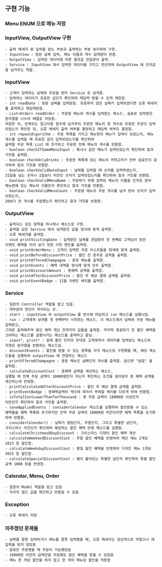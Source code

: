## 구현 기능
### Menu ENUM 으로 메뉴 저장

### InputView, OutputView 구현
	- 출력 메세지 중 입력을 받는 부분과 출력하는 부분 분리하여 구현.
	- InputView : 방문 날짜 입력, 메뉴 이름과 개수 입력받아 반환.
	- OutputView : 입력된 데이터에 따른 결과값 전달받아 출력.
	- Service : InputView 에서 입력한 데이터를 가지고 연산하여 OutputView 에 인자값을 넘겨주는 역할.

### InputView
	- 고객이 입력하는 날짜와 주문을 받아 Service 로 넘겨줌.
	- 입력하는 데이터가 유효한 값인지 확인하여 재입력 받을 수 있게 제한함.
	- int readDate : 방문 날짜를 입력받음. 유효하지 않은 날짜가 입력되었다면 오류 메세지를 출력하고 재입력받음.
	- List<Order> readOrder : 주문할 메뉴와 개수를 입력받는 메소드. 쉼표로 입력받은 문자열을 나누어 배열로 저장함.
	저장한 뒤, 반복되는 알고리즘 함수에 넘겨주어 주문한 메뉴의 총 개수와 유효한 주문이 입력되었는지 확인한 뒤, 오류 메세지 출력 여부를 결정하고 재입력 여부도 결정함.
	- int repeatAlgorithm : 주문 목록을 가지고 메뉴판의 메뉴가 입력이 되었는지, 메뉴 개수를 입력할 때 유효한 값이 입력되었는지를 확인하여
	출력할 주문 목록 List 에 추가하고 주문한 전체 메뉴의 개수를 반환함.
	- boolean checkIfSameMenuInput : 혹시나 같은 메뉴가 입력되었는지 확인하여 참과 거짓을 출력함.
	- boolean checkOnlyDrinks : 주문한 목록에 있는 메뉴의 카테고리가 전부 음료인지 검사하여 참과 거짓을 반환함.
	- boolean checkValidDateInput : 날짜를 입력할 때 숫자를 입력하였는지,
	31일을 넘는 숫자나 1일보다 미만인 숫자가 입력되었는지를 확인하여 참과 거짓을 반환함.
	- boolean checkValidMenuName : 주문하기 위해 입력된 메뉴의 이름을 인자로 받아
	메뉴판에 있는 메뉴의 이름인지 확인하고 참과 거짓을 반환함.
	- boolean checkValidMenuCount : 주문할 메뉴의 주문 개수를 넘겨 받아 숫자가 입력되었는지,
	20보다 큰 개수를 주문했는지 확인하고 참과 거짓을 반환함.

### OutputView
	- 출력되는 모든 항목을 하나하나 메소드로 구현.
	- 출력할 값은 Service 에서 넘겨받은 값을 형식에 맞게 출력함.
	- 오류 메세지를 출력함.
	- void printVisitingDate : 입력받은 날짜를 전달받아 첫 번째로 고객님이 받은
	이벤트 혜택을 미리 보기 위한 사전 멘트를 출력함.
	- void printOrderMenu : 고객이 입력한 주문 리스트들을 형색에 맞게 출력함.
	- void printBeforeDiscountPrice : 할인 전 총주문 금액을 출력함.
	- void printOfferedChampagne : 증정 메뉴를 출력함.
	- void printEvents : 혜택 내역을 형식에 맞게 모두 출력함.
	- void printDiscountAmount : 총혜택 금액을 출력함.
	- void printAfterDiscountPrice : 할인 후 예상 결제 금액을 출력함.
	- void printEventBadge : 12월 이벤트 배지를 출력함.

### Service
	- 일종의 Controller 역할을 맡고 있음.
	- 대부분의 연산이 처리되는 곳.
	- start : inputView 와 outputView 를 변수에 대입하고 run 메소드를 실행시킴.
	- run : 고객에게 보여줄 첫 번째부터 시작하는 메소드. 이 메소드에서 날짜와 주문 메뉴를 입력받고,
	그대로 출력해주며 할인 혜택 계산 전까지의 값들을 출력함. 마지막 종료하기 전 할인 혜택을
	고려하는 메소드를 실행시키는 메소드를 출력하고 끝남.
	- input*, print* : 앞에 붙인 단어의 뜻대로 고객에게서 데이터를 입력받는 메소드와
	지정된 문자열을 반환하는 메소드임.
	- discountEvents : 할인을 받을 수 있는 항목을 각각 메소드로 구현했을 때, 해당 메소드들을 실행하여 outputView 에 전달하는 메소드
	- printOfferedChampagne : 증정 메뉴인 샴페인의 개수를 출력함. 없으면 "없음" 을 출력함.
	- calculateDiscountCost : 총혜택 금액을 계산하는 메소드.
	실행될 때 전체 주문 금액이 10000원인지 아닌지 확인하는 조건을 걸어놓아 총 혜택 금액을 계산하는데 반영함.
	- printCalculatedAfterDiscountPrice : 할인 후 예상 결제 금액을 출력함.
	- printEventBadge : 총혜택금액의 액수에 따라서 부여할 배지를 다르게 하여 반환함.
	- isTotalCostLowerThanTenThousand : 총 주문 금액이 10000원 이상인지
	미만인지 확인하여 참과 거짓을 출력함.
	- saveAppliedEvents : considerCalendar 메소드를 실행하여 할인받을 수 있는 
	혜택들을 혜택 목록에 추가하지만 만약 주문 금액이 10000원 미만이라면 혜택 목록을 초기화하여 반환함.
	- considerCalendar() : 날짜가 평일인지, 주말인지, 그리고 특별한 날인지,
	크리스마스 이전인지 확인하여 해당하는 할인 혜택 반영 메소드를 실행함.
	- calculateChristmasDDayDiscount : 크리스마스 디데이 할인 혜택 계산
	- calculateWeekendDiscountCost : 주말 할인 혜택을 반영하여 메인 메뉴 1개당 2023 원 할인함.
	- calculateWeekdayDiscountCost : 평일 할인 혜택을 반영하여 디저트 메뉴 1개당 2023 원 할인함.
	- calculateSpecialDiscountCost : 별이 붙어있는 특별한 날인지 확인하여 특별 할인 금액 1000 원을 반영함.

### Calendar, Menu, Order
	- 일종의 Model 역할을 맡고 있음
	- 각자의 필드 값을 확인하고 반환할 수 있음

### Exception
	- 오류 메세지 저장

### 마주쳤던 문제들
	- 날짜를 잘못 입력하거나 메뉴를 잘못 입력했을 때, 오류 메세지는 정상적으로 띄웠으나 재입력을 받지 않았음
	- 음료만 주문했을 때 주문이 가능했었음
	- 10000원 미만의 금액만큼 주문해도 할인 혜택을 받을 수 있었음
	- 메뉴 한 개당 할인을 하지 않고 한 개의 메뉴당 할인을 적용함